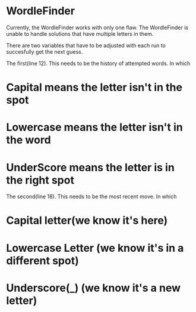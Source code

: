 # WordleFinder

Currently, the WordleFinder works with only one flaw. The WordleFinder is unable to handle solutions that have multiple letters in them.

There are two variables that have to be adjusted with each run to succesfully get the next guess.

The first(line 12). This needs to be the history of attempted words. In which 
  # Capital means the letter isn't in the spot
  # Lowercase means the letter isn't in the word
  # UnderScore means the letter is in the right spot
 
The second(line 18). This needs to be the most recent move. In which
  # Capital letter(we know it's here)
  # Lowercase Letter (we know it's in a different spot)
  # Underscore(_) (we know it's a new letter)
